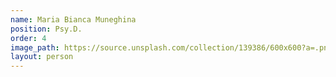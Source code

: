 ```yaml
---
name: Maria Bianca Muneghina
position: Psy.D.
order: 4
image_path: https://source.unsplash.com/collection/139386/600x600?a=.png
layout: person
---
```

 